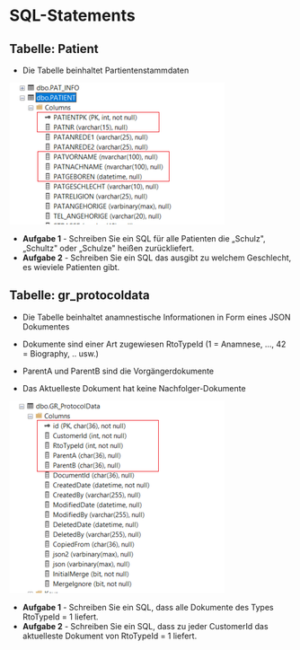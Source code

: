 # SQL-Statements

## Tabelle: Patient

- Die Tabelle beinhaltet Partientenstammdaten

![Tabelle: Patient](./media/image1.png)

- **Aufgabe 1** - Schreiben Sie ein SQL für alle Patienten die „Schulz", „Schultz" oder „Schulze" heißen zurückliefert.
- **Aufgabe 2** - Schreiben Sie ein SQL das ausgibt zu welchem Geschlecht, es wieviele Patienten gibt.

## Tabelle: gr_protocoldata

- Die Tabelle beinhaltet anamnestische Informationen in Form eines     JSON Dokumentes

- Dokumente sind einer Art zugewiesen RtoTypeId (1 = Anamnese, ..., 42    = Biography, .. usw.)

- ParentA und ParentB sind die Vorgängerdokumente
  
- Das Aktuelleste Dokument hat keine Nachfolger-Dokumente

![Tabelle: Aufnahme](./media/image2.png)

- **Aufgabe 1** - Schreiben Sie ein SQL, dass alle Dokumente des Types RtoTypeId = 1 liefert.
- **Aufgabe 2** - Schreiben Sie ein SQL, dass zu jeder CustomerId das aktuelleste Dokument von RtoTypeId = 1 liefert.

